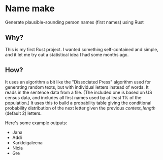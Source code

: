 # Name make

Generate plausible-sounding person names (first names) using Rust

## Why?

This is my first Rust project. I wanted something self-contained and simple, and it let me try out a statistical idea I had some months ago.

## How?

It uses an algorithm a bit like the "Dissociated Press" algorithm used for generating random texts, but with individual letters instead of words. It reads in the sentence data from a file. (The included one is based on US census data, and includes all first names used by at least 1% of the population.) It uses this to build a probability table giving the conditional probability distribution of the next letter given the previous *context_length* (default 2) letters.

Here's some example outputs:

* Jana
* Addi
* Karkleigaleena
* Nicia
* Gre
